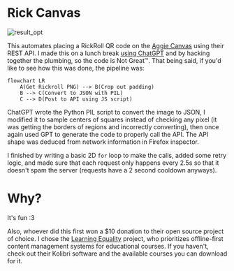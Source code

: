 # Rick Canvas

![result_opt](https://github.com/kylehovey/rick-canvas/assets/7339800/260f9a22-f56e-4d2d-b953-bec44f0fd25a)

This automates placing a RickRoll QR code on the [Aggie Canvas](https://aggiecanvas.linux.usu.edu/) using their REST API. I made this on a lunch break [using ChatGPT](https://chat.openai.com/share/7c1980d5-e891-4d28-95b3-3abb11861ca0) and by hacking together the plumbing, so the code is Not Great™. That being said, if you'd like to see how this was done, the pipeline was:

```mermaid
flowchart LR
    A(Get Rickroll PNG) --> B(Crop out padding)
    B --> C(Convert to JSON with PIL)
    C --> D(Post to API using JS script)
```

ChatGPT wrote the Python PIL script to convert the image to JSON, I modified it to sample centers of squares instead of checking any pixel (it was getting the borders of regions and incorrectly converting), then once again used GPT to generate the code to properly call the API. The API shape was deduced from network information in Firefox inspector.

I finished by writing a basic 2D `for` loop to make the calls, added some retry logic, and made sure that each request only happens every 2.5s so that it doesn't spam the server (requests have a 2 second cooldown anyways).

# Why?

It's fun :3

Also, whoever did this first won a $10 donation to their open source project of choice. I chose the [Learning Equality](https://learningequality.org/donate/) project, who prioritizes offline-first content management systems for educational courses. If you haven't, check out their Kolibri software and the available courses you can download for it.
